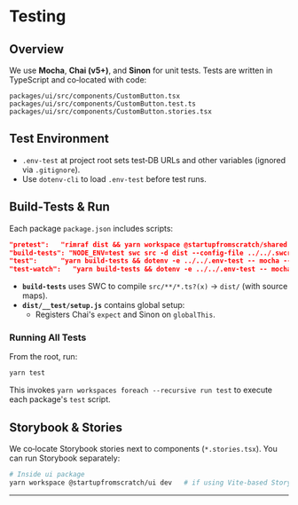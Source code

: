 # Testing

## Overview

We use **Mocha**, **Chai (v5+)**, and **Sinon** for unit tests. Tests are written in TypeScript and co‑located with code:

```
packages/ui/src/components/CustomButton.tsx
packages/ui/src/components/CustomButton.test.ts
packages/ui/src/components/CustomButton.stories.tsx
```

## Test Environment

- `.env-test` at project root sets test‑DB URLs and other variables (ignored via `.gitignore`).  
- Use `dotenv-cli` to load `.env-test` before test runs.

## Build‑Tests & Run

Each package `package.json` includes scripts:

```json
"pretest":   "rimraf dist && yarn workspace @startupfromscratch/shared build",
"build-tests": "NODE_ENV=test swc src -d dist --config-file ../../.swcrc",
"test":      "yarn build-tests && dotenv -e ../../.env-test -- mocha --file dist/__test/setup.js \"dist/**/*.test.js\"",
"test-watch":   "yarn build-tests && dotenv -e ../../.env-test -- mocha --watch --file dist/__test/setup.js \"dist/**/*.test.js\""
```

- **`build-tests`** uses SWC to compile `src/**/*.ts?(x)` → `dist/` (with source maps).  
- **`dist/__test/setup.js`** contains global setup: 
  - Registers Chai's `expect` and Sinon on `globalThis`.

### Running All Tests

From the root, run:
```bash
yarn test
```
This invokes `yarn workspaces foreach --recursive run test` to execute each package's `test` script.

## Storybook & Stories

We co‑locate Storybook stories next to components (`*.stories.tsx`). You can run Storybook separately:
```bash
# Inside ui package
yarn workspace @startupfromscratch/ui dev   # if using Vite-based Storybook
```

--- 